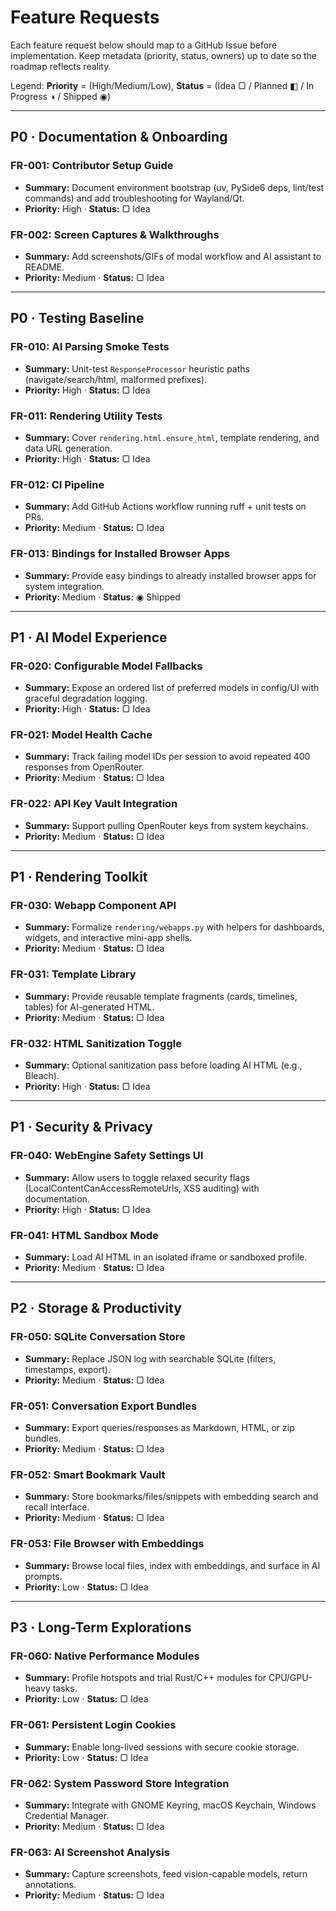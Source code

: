 # Feature Requests

Each feature request below should map to a GitHub Issue before implementation. Keep metadata (priority, status, owners) up to date so the roadmap reflects reality.

Legend: **Priority** = (High/Medium/Low), **Status** = (Idea ▢ / Planned ◧ / In Progress ◑ / Shipped ◉)

---

## P0 · Documentation & Onboarding

### FR-001: Contributor Setup Guide
- **Summary:** Document environment bootstrap (uv, PySide6 deps, lint/test commands) and add troubleshooting for Wayland/Qt.
- **Priority:** High · **Status:** ▢ Idea

### FR-002: Screen Captures & Walkthroughs
- **Summary:** Add screenshots/GIFs of modal workflow and AI assistant to README.
- **Priority:** Medium · **Status:** ▢ Idea

---

## P0 · Testing Baseline

### FR-010: AI Parsing Smoke Tests
- **Summary:** Unit-test `ResponseProcessor` heuristic paths (navigate/search/html, malformed prefixes).
- **Priority:** High · **Status:** ▢ Idea

### FR-011: Rendering Utility Tests
- **Summary:** Cover `rendering.html.ensure_html`, template rendering, and data URL generation.
- **Priority:** High · **Status:** ▢ Idea

### FR-012: CI Pipeline
- **Summary:** Add GitHub Actions workflow running ruff + unit tests on PRs.
- **Priority:** Medium · **Status:** ▢ Idea

### FR-013: Bindings for Installed Browser Apps
- **Summary:** Provide easy bindings to already installed browser apps for system integration.
- **Priority:** Medium · **Status:** ◉ Shipped

---

## P1 · AI Model Experience

### FR-020: Configurable Model Fallbacks
- **Summary:** Expose an ordered list of preferred models in config/UI with graceful degradation logging.
- **Priority:** High · **Status:** ▢ Idea

### FR-021: Model Health Cache
- **Summary:** Track failing model IDs per session to avoid repeated 400 responses from OpenRouter.
- **Priority:** Medium · **Status:** ▢ Idea

### FR-022: API Key Vault Integration
- **Summary:** Support pulling OpenRouter keys from system keychains.
- **Priority:** Medium · **Status:** ▢ Idea

---

## P1 · Rendering Toolkit

### FR-030: Webapp Component API
- **Summary:** Formalize `rendering/webapps.py` with helpers for dashboards, widgets, and interactive mini-app shells.
- **Priority:** Medium · **Status:** ▢ Idea

### FR-031: Template Library
- **Summary:** Provide reusable template fragments (cards, timelines, tables) for AI-generated HTML.
- **Priority:** Medium · **Status:** ▢ Idea

### FR-032: HTML Sanitization Toggle
- **Summary:** Optional sanitization pass before loading AI HTML (e.g., Bleach).
- **Priority:** High · **Status:** ▢ Idea

---

## P1 · Security & Privacy

### FR-040: WebEngine Safety Settings UI
- **Summary:** Allow users to toggle relaxed security flags (LocalContentCanAccessRemoteUrls, XSS auditing) with documentation.
- **Priority:** High · **Status:** ▢ Idea

### FR-041: HTML Sandbox Mode
- **Summary:** Load AI HTML in an isolated iframe or sandboxed profile.
- **Priority:** Medium · **Status:** ▢ Idea

---

## P2 · Storage & Productivity

### FR-050: SQLite Conversation Store
- **Summary:** Replace JSON log with searchable SQLite (filters, timestamps, export).
- **Priority:** Medium · **Status:** ▢ Idea

### FR-051: Conversation Export Bundles
- **Summary:** Export queries/responses as Markdown, HTML, or zip bundles.
- **Priority:** Medium · **Status:** ▢ Idea

### FR-052: Smart Bookmark Vault
- **Summary:** Store bookmarks/files/snippets with embedding search and recall interface.
- **Priority:** Medium · **Status:** ▢ Idea

### FR-053: File Browser with Embeddings
- **Summary:** Browse local files, index with embeddings, and surface in AI prompts.
- **Priority:** Low · **Status:** ▢ Idea

---

## P3 · Long-Term Explorations

### FR-060: Native Performance Modules
- **Summary:** Profile hotspots and trial Rust/C++ modules for CPU/GPU-heavy tasks.
- **Priority:** Low · **Status:** ▢ Idea

### FR-061: Persistent Login Cookies
- **Summary:** Enable long-lived sessions with secure cookie storage.
- **Priority:** Low · **Status:** ▢ Idea

### FR-062: System Password Store Integration
- **Summary:** Integrate with GNOME Keyring, macOS Keychain, Windows Credential Manager.
- **Priority:** Medium · **Status:** ▢ Idea

### FR-063: AI Screenshot Analysis
- **Summary:** Capture screenshots, feed vision-capable models, return annotations.
- **Priority:** Medium · **Status:** ▢ Idea